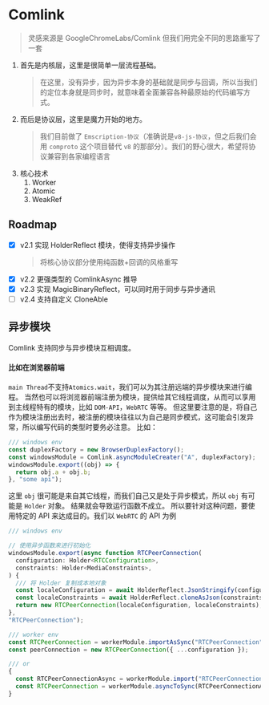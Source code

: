 # Comlink

> 灵感来源是 GoogleChromeLabs/Comlink
> 但我们用完全不同的思路重写了一套

1. 首先是内核层，这里是很简单一层流程基础。
   > 在这里，没有异步，因为异步本身的基础就是同步与回调，所以当我们的定位本身就是同步时，就意味着全面兼容各种最原始的代码编写方式。
1. 而后是协议层，这里是魔力开始的地方。
   > 我们目前做了 `Emscription-协议`（准确说是`v8-js-协议`，但之后我们会用 `comproto` 这个项目替代 `v8` 的那部分）。我们的野心很大，希望将协议兼容到各家编程语言
1. 核心技术
   1. Worker
   1. Atomic
   1. WeakRef

## Roadmap

- [x] v2.1 实现 HolderReflect 模块，使得支持异步操作
  > 将核心协议部分使用纯函数+回调的风格重写
- [x] v2.2 更强类型的 ComlinkAsync 推导
- [x] v2.3 实现 MagicBinaryReflect，可以同时用于同步与异步通讯
- [ ] v2.4 支持自定义 CloneAble

## 异步模块

Comlink 支持同步与异步模块互相调度。

#### 比如在浏览器前端

`main Thread`不支持`Atomics.wait`，我们可以为其注册远端的异步模块来进行编程。
当然也可以将浏览器前端注册为模块，提供给其它线程调度，从而可以享用到主线程特有的模块，比如 `DOM-API`，`WebRTC` 等等。
但这里要注意的是，将自己作为模块注册出去时，被注册的模块往往以为自己是同步模式，这可能会引发异常，所以编写代码的类型时要务必注意。
比如：

```ts
/// windows env
const duplexFactory = new BrowserDuplexFactory();
const windowsModule = Comlink.asyncModuleCreater("A", duplexFactory);
windowsModule.export((obj) => {
  return obj.a + obj.b;
}, "some api");
```

这里 `obj` 很可能是来自其它线程，而我们自己又是处于异步模式，所以 `obj` 有可能是 `Holder` 对象。
结果就会导致运行函数不成立。
所以要针对这种问题，要使用特定的 API 来达成目的。我们以 `WebRTC` 的 API 为例

```ts
/// windows env

// 使用异步函数来进行初始化
windowsModule.export(async function RTCPeerConnection(
  configuration: Holder<RTCConfiguration>,
  constraints: Holder<MediaConstraints>,
) {
  /// 将 Holder 复制成本地对象
  const localeConfiguration = await HolderReflect.JsonStringify(configuration);
  const localeConstraints = await HolderReflect.cloneAsJson(constraints);
  return new RTCPeerConnection(localeConfiguration, localeConstraints);
},
"RTCPeerConnection");

/// worker env
const RTCPeerConnection = workerModule.importAsSync("RTCPeerConnection");
const peerConnection = new RTCPeerConnection({ ...configuration });

/// or
{
  const RTCPeerConnectionAsync = workerModule.import("RTCPeerConnection");
  const RTCPeerConnection = workerModule.asyncToSync(RTCPeerConnectionAsync);
}
```
